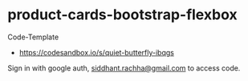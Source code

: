 # product-cards-bootstrap-flexbox

Code-Template <br/>

- https://codesandbox.io/s/quiet-butterfly-ibqgs

Sign in with google auth, siddhant.rachha@gmail.com to access code.
